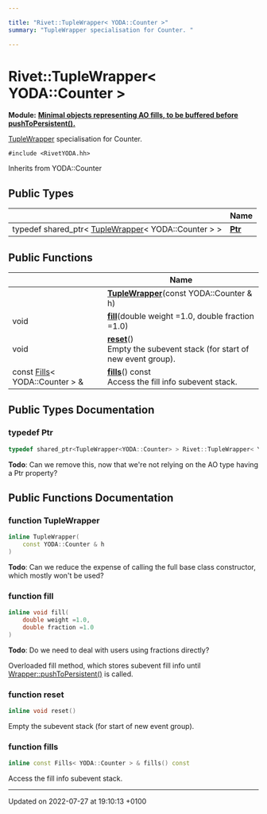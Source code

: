 ```yaml
---

title: "Rivet::TupleWrapper< YODA::Counter >"
summary: "TupleWrapper specialisation for Counter. "

---
```


# Rivet::TupleWrapper< YODA::Counter >

**Module:** **[Minimal objects representing AO fills, to be buffered before pushToPersistent().](http://example.org/modules/group__aotuples/)**



<a href="http://example.org/classes/classrivet_1_1tuplewrapper/">TupleWrapper</a> specialisation for Counter. 


`#include <RivetYODA.hh>`

Inherits from YODA::Counter

## Public Types

|                | Name           |
| -------------- | -------------- |
| typedef shared_ptr< <a href="http://example.org/classes/classrivet_1_1tuplewrapper/">TupleWrapper</a>< YODA::Counter > > | **[Ptr](http://example.org/classes/classrivet_1_1tuplewrapper_3_01yoda_1_1counter_01_4/#typedef-ptr)**  |

## Public Functions

|                | Name           |
| -------------- | -------------- |
| | **[TupleWrapper](http://example.org/classes/classrivet_1_1tuplewrapper_3_01yoda_1_1counter_01_4/#function-tuplewrapper)**(const YODA::Counter & h) |
| void | **[fill](http://example.org/classes/classrivet_1_1tuplewrapper_3_01yoda_1_1counter_01_4/#function-fill)**(double weight =1.0, double fraction =1.0) |
| void | **[reset](http://example.org/classes/classrivet_1_1tuplewrapper_3_01yoda_1_1counter_01_4/#function-reset)**()<br>Empty the subevent stack (for start of new event group).  |
| const <a href="http://example.org/modules/group__aotuples/#using-fills">Fills</a>< YODA::Counter > & | **[fills](http://example.org/classes/classrivet_1_1tuplewrapper_3_01yoda_1_1counter_01_4/#function-fills)**() const<br>Access the fill info subevent stack.  |

## Public Types Documentation

### typedef Ptr

```cpp
typedef shared_ptr<TupleWrapper<YODA::Counter> > Rivet::TupleWrapper< YODA::Counter >::Ptr;
```


**Todo**: Can we remove this, now that we're not relying on the AO type having a Ptr property? 

## Public Functions Documentation

### function TupleWrapper

```cpp
inline TupleWrapper(
    const YODA::Counter & h
)
```


**Todo**: Can we reduce the expense of calling the full base class constructor, which mostly won't be used? 

### function fill

```cpp
inline void fill(
    double weight =1.0,
    double fraction =1.0
)
```


**Todo**: Do we need to deal with users using fractions directly? 

Overloaded fill method, which stores subevent fill info until <a href="http://example.org/classes/classrivet_1_1wrapper/#function-pushtopersistent">Wrapper<T>::pushToPersistent()</a> is called.


### function reset

```cpp
inline void reset()
```

Empty the subevent stack (for start of new event group). 

### function fills

```cpp
inline const Fills< YODA::Counter > & fills() const
```

Access the fill info subevent stack. 

-------------------------------

Updated on 2022-07-27 at 19:10:13 +0100
